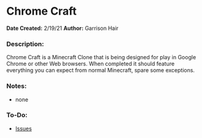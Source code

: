 # Chrome Craft

**Date Created:** 2/19/21
**Author:** Garrison Hair

### Description:
Chrome Craft is a Minecraft Clone that is being designed for play in Google Chrome or other Web browsers.
When completed it should feature everything you can expect from normal Minecraft, spare some exceptions.

### Notes:
- none

### To-Do:
- [Issues](https://github.com/SquidwardWzRd/Chrome_Craft/issues)